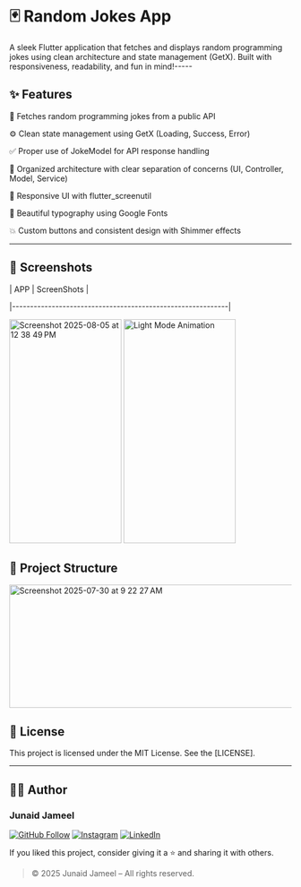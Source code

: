 # 🃏 Random Jokes App

A sleek Flutter application that fetches and displays random programming jokes using clean architecture and state management (GetX). Built with responsiveness, readability, and fun in mind!-----

## ✨ Features

🔁 Fetches random programming jokes from a public API

⚙️ Clean state management using GetX (Loading, Success, Error)

✅ Proper use of JokeModel for API response handling

🧪 Organized architecture with clear separation of concerns (UI, Controller, Model, Service)

📱 Responsive UI with flutter_screenutil

🎨 Beautiful typography using Google Fonts

💥 Custom buttons and consistent design with Shimmer effects



---

## 📸 Screenshots

| APP | ScreenShots |

|------------------------------------------------------------|

<img width="200" height="400" alt="Screenshot 2025-08-05 at 12 38 49 PM" src="https://github.com/user-attachments/assets/17d1c446-f0f4-485d-93d9-e2740f81b727" />


<img src="https://github.com/user-attachments/assets/f7d3894b-e49b-42bf-bb52-a4011905b488" width="200" height="400" alt="Light Mode Animation"/>

## 🧱 Project Structure

<img width="700" height="220" alt="Screenshot 2025-07-30 at 9 22 27 AM" src="https://github.com/user-attachments/assets/70bc5e8a-7567-46f1-94f4-16fb2675e5c7" />



## 📜 License

This project is licensed under the MIT License. See the [LICENSE].

---

## 🧑‍💻 Author

### Junaid Jameel

<p align="left">
  <a href="https://github.com/JunaidJameel"><img src="https://img.shields.io/badge/GitHub-Follow-blue?logo=github" alt="GitHub Follow"/></a>
  <a href="https://www.instagram.com/junaid_jamel/?igsh=YW44MGk4OHQ5M2Mx"><img src="https://img.shields.io/badge/Instagram-Follow-e4405f?logo=instagram" alt="Instagram"/></a>

  <a href="https://www.linkedin.com/in/junaid-jameel-6298bb26b/">
  <img src="https://img.shields.io/badge/LinkedIn-Connect-0077B5?logo=linkedin" alt="LinkedIn"/>
</a>

</p>

If you liked this project, consider giving it a ⭐ and sharing it with others.

> © 2025 Junaid Jameel – All rights reserved.
